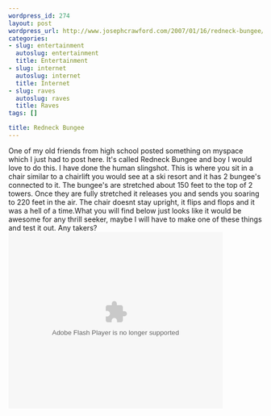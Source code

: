 ```yaml
--- 
wordpress_id: 274
layout: post
wordpress_url: http://www.josephcrawford.com/2007/01/16/redneck-bungee/
categories: 
- slug: entertainment
  autoslug: entertainment
  title: Entertainment
- slug: internet
  autoslug: internet
  title: Internet
- slug: raves
  autoslug: raves
  title: Raves
tags: []

title: Redneck Bungee
---
```

One of my old friends from high school posted something on myspace which I just had to post here.  It's called Redneck Bungee and boy I would love to do this.  I have done the human slingshot. This is where you sit in a chair similar to a chairlift you would see at a ski resort and it has 2 bungee's connected to it.  The bungee's are stretched about 150 feet to the top of 2 towers.  Once they are fully stretched it releases you and sends you soaring to 220 feet in the air.  The chair doesnt stay upright, it flips and flops and it was a hell of a time.What you will find below just looks like it would be awesome for any thrill seeker, maybe I will have to make one of these things and test it out.  Any takers?<!--more--><object height="350" width="425"><param name="movie" value="http://embed.break.com/MjA4ODA2" /><embed type="application/x-shockwave-flash" saveembedtags="true" src="http://embed.break.com/MjA4ODA2" allowscriptaccess="never" height="350" enablehref="false" allownetworking="internal" enablejsurl="false" width="425"></embed></object>
